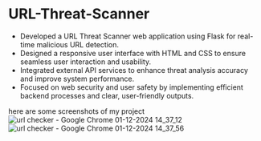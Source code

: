 # URL-Threat-Scanner

* Developed a URL Threat Scanner web application using Flask for real-time malicious URL detection.
* Designed a responsive user interface with HTML and CSS to ensure seamless user interaction and usability.
* Integrated external API services to enhance threat analysis accuracy and improve system performance.
* Focused on web security and user safety by implementing efficient backend processes and clear, user-friendly outputs.

here are some screenshots of my project
![url checker - Google Chrome 01-12-2024 14_37_12](https://github.com/user-attachments/assets/897ed5a9-df38-4d9f-9c90-1456d8a76543)
![url checker - Google Chrome 01-12-2024 14_37_56](https://github.com/user-attachments/assets/04b579a1-d4b9-4d41-9921-fc7af0d3cf7f)
